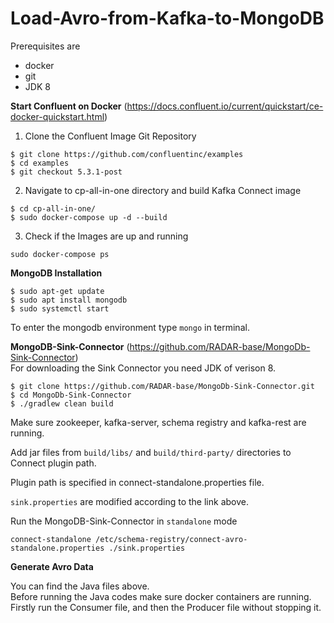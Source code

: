 # Load-Avro-from-Kafka-to-MongoDB

Prerequisites are  
- docker  
- git  
- JDK 8

**Start Confluent on Docker** (https://docs.confluent.io/current/quickstart/ce-docker-quickstart.html)  
1. Clone the Confluent Image Git Repository
```
$ git clone https://github.com/confluentinc/examples
$ cd examples
$ git checkout 5.3.1-post
```

2. Navigate to cp-all-in-one directory and build Kafka Connect image
```
$ cd cp-all-in-one/
$ sudo docker-compose up -d --build
```

3. Check if the Images are up and running
```
sudo docker-compose ps
```


**MongoDB Installation**
```
$ sudo apt-get update
$ sudo apt install mongodb
$ sudo systemctl start
```
To enter the mongodb environment type `mongo` in terminal.

**MongoDB-Sink-Connector** (https://github.com/RADAR-base/MongoDb-Sink-Connector)  
For downloading the Sink Connector you need JDK of verison 8.
```
$ git clone https://github.com/RADAR-base/MongoDb-Sink-Connector.git
$ cd MongoDb-Sink-Connector
$ ./gradlew clean build
```
Make sure zookeeper, kafka-server, schema registry and kafka-rest are running.

Add jar files from `build/libs/` and `build/third-party/` directories to Connect plugin path.

Plugin path is specified in connect-standalone.properties file.

`sink.properties` are modified according to the link above.

Run the MongoDB-Sink-Connector in `standalone` mode
```
connect-standalone /etc/schema-registry/connect-avro-standalone.properties ./sink.properties
```

**Generate Avro Data**

You can find the Java files above.   
Before running the Java codes make sure docker containers are running.     
Firstly run the Consumer file, and then the Producer file without stopping it.

